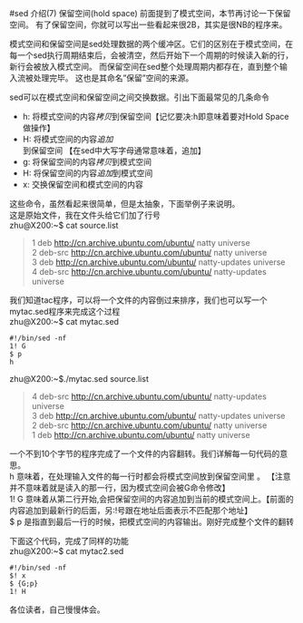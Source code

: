 #sed 介绍(7) 保留空间(hold space)
前面提到了模式空间，本节再讨论一下保留空间。 有了保留空间，你就可以写出一些看起来很2B，其实是很NB的程序来。

模式空间和保留空间是sed处理数据的两个缓冲区。它们的区别在于模式空间，在每一个sed执行周期结束后，会被清空，然后开始下一个周期的时候读入新的行，新行会被放入模式空间。 而保留空间在sed整个处理周期内都存在，直到整个输入流被处理完毕。 这也是其命名”保留”空间的来源。

sed可以在模式空间和保留空间之间交换数据。引出下面最常见的几条命令

* h: 将模式空间的内容*拷贝*到保留空间【记忆要决:h即意味着要对Hold Space做操作】
* H: 将模式空间的内容*追加*到保留空间 【在sed中大写字母通常意味着，追加】
* g: 将保留空间的内容*拷贝*到模式空间
* H: 将保留空间的内容*追加*到模式空间
* x: 交换保留空间和模式空间的内容

这些命令，虽然看起来很简单，但是太抽象，下面举例子来说明。  
这是原始文件，我在文件头给它们加了行号  
zhu@X200:~$ cat source.list  

>1 deb http://cn.archive.ubuntu.com/ubuntu/ natty universe  
>2 deb-src http://cn.archive.ubuntu.com/ubuntu/ natty universe  
>3 deb http://cn.archive.ubuntu.com/ubuntu/ natty-updates universe  
>4 deb-src http://cn.archive.ubuntu.com/ubuntu/ natty-updates universe

我们知道tac程序，可以将一个文件的内容倒过来排序，我们也可以写一个mytac.sed程序来完成这个过程  
zhu@X200:~$ cat mytac.sed

    #!/bin/sed -nf
    1! G
    $ p
    h
    
zhu@X200:~$./mytac.sed source.list

>4 deb-src http://cn.archive.ubuntu.com/ubuntu/ natty-updates universe  
>3 deb http://cn.archive.ubuntu.com/ubuntu/ natty-updates universe  
>2 deb-src http://cn.archive.ubuntu.com/ubuntu/ natty universe  
>1 deb http://cn.archive.ubuntu.com/ubuntu/ natty universe  

一个不到10个字节的程序完成了一个文件的内容翻转。我们详解每一句代码的意思。  
h 意味着，在处理输入文件的每一行时都会将模式空间放到保留空间里 。 【注意并不意味着就是读入的那一行，因为模式空间会被G命令修改】  
1! G 意味着从第二行开始,会把保留空间的内容追加到当前的模式空间上。【前面的内容追加到最新行的后面，另:!号跟在地址后面表示不匹配那个地址】  
$ p 是指直到最后一行的时候，把模式空间的内容输出。刚好完成整个文件的翻转

下面这个代码，完成了同样的功能  
zhu@X200:~$ cat mytac2.sed

    #!/bin/sed -nf
    $! x
    $ {G;p}
    1! H
    
各位读者，自己慢慢体会。
